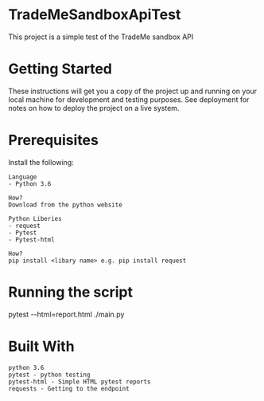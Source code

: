 # TradeMeSandboxApiTest

This project is a simple test of the TradeMe sandbox API

# Getting Started

These instructions will get you a copy of the project up and running on your local machine for development and testing purposes. 
See deployment for notes on how to deploy the project on a live system.

# Prerequisites

Install the following:

    Language
    - Python 3.6
    
    How?
    Download from the python website
    
    Python Liberies
    - request
    - Pytest
    - Pytest-html
    
    How?
    pip install <libary name> e.g. pip install request
    

# Running the script

pytest --html=report.html ./main.py

# Built With

    python 3.6
    pytest - python testing
    pytest-html - Simple HTML pytest reports
    requests - Getting to the endpoint
